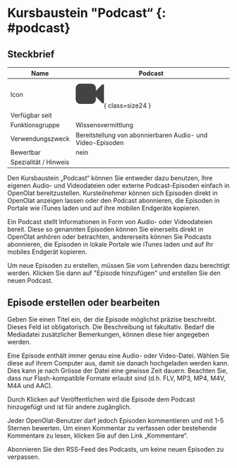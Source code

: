 # Kursbaustein "Podcast“ {: #podcast}


## Steckbrief

Name | Podcast
---------|----------
Icon | ![Podcast Icon](assets/podcast.png){ class=size24  }
Verfügbar seit | 
Funktionsgruppe | Wissensvermittlung
Verwendungszweck | Bereitstellung von abonnierbaren Audio- und Video-Episoden
Bewertbar | nein
Spezialität / Hinweis |



Den Kursbaustein „Podcast“ können Sie entweder dazu benutzen, Ihre eigenen Audio- und Videodateien oder externe Podcast-Episoden einfach in OpenOlat bereitzustellen. Kursteilnehmer können sich Episoden direkt in OpenOlat anzeigen lassen oder den Podcast abonnieren, die Episoden in Portale wie iTunes laden und auf ihre mobilen Endgeräte kopieren.

Ein Podcast stellt Informationen in Form von Audio- oder Videodateien bereit.
Diese so genannten Episoden können Sie einerseits direkt in OpenOlat anhören
oder betrachten, andererseits können Sie Podcasts abonnieren, die Episoden in
lokale Portale wie iTunes laden und auf Ihr mobiles Endgerät kopieren.

Um neue Episoden zu erstellen, müssen Sie vom Lehrenden dazu berechtigt
werden. Klicken Sie dann auf "Episode hinzufügen" und erstellen Sie den neuen Podcast.

## Episode erstellen oder bearbeiten

Geben Sie einen Titel ein, der die Episode möglichst präzise beschreibt.
Dieses Feld ist obligatorisch. Die Beschreibung ist fakultativ. Bedarf die
Mediadatei zusätzlicher Bemerkungen, können diese hier angegeben werden.

Eine Episode enthält immer genau eine Audio- oder Video-Datei. Wählen Sie
diese auf ihrem Computer aus, damit sie danach hochgeladen werden kann. Dies
kann je nach Grösse der Datei eine gewisse Zeit dauern. Beachten Sie, dass nur
Flash-kompatible Formate erlaubt sind (d.h. FLV, MP3, MP4, M4V, M4A und AAC).

Durch Klicken auf Veröffentlichen wird die Episode dem Podcast hinzugefügt und ist für andere zugänglich.

Jeder OpenOlat-Benutzer darf jedoch Episoden kommentieren und mit 1-5 Sternen bewerten. Um einen Kommentar zu verfassen oder bestehende Kommentare zu lesen, klicken Sie auf den Link „Kommentare“.

Abonnieren Sie den RSS-Feed des Podcasts, um keine neuen Episoden zu verpassen.
